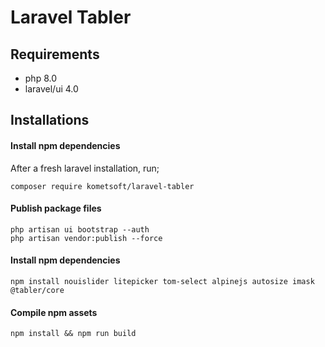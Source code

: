 # Laravel Tabler

## Requirements 
- php 8.0
- laravel/ui 4.0

## Installations

#### Install npm dependencies

After a fresh laravel installation, run;

```
composer require kometsoft/laravel-tabler
```

#### Publish package files

```
php artisan ui bootstrap --auth
php artisan vendor:publish --force
```

#### Install npm dependencies

```
npm install nouislider litepicker tom-select alpinejs autosize imask @tabler/core
```

#### Compile npm assets

```
npm install && npm run build
```
